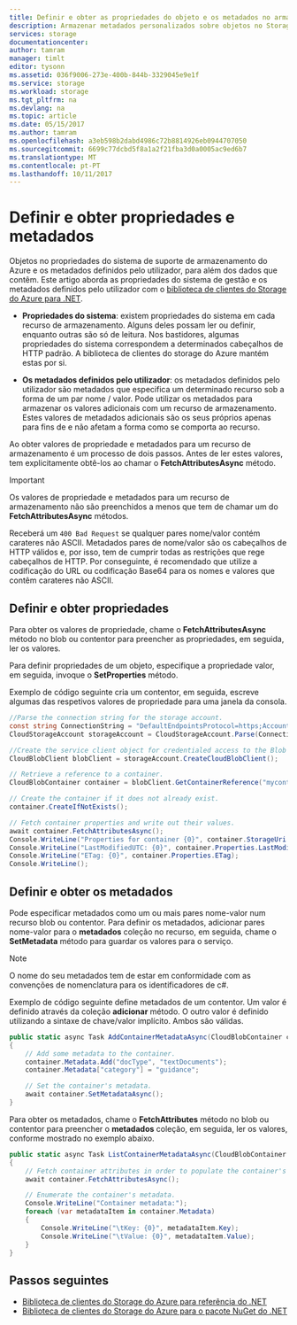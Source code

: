 ```yaml
---
title: Definir e obter as propriedades do objeto e os metadados no armazenamento do Azure | Microsoft Docs
description: Armazenar metadados personalizados sobre objetos no Storage do Azure e definir e obter as propriedades do sistema.
services: storage
documentationcenter: 
author: tamram
manager: timlt
editor: tysonn
ms.assetid: 036f9006-273e-400b-844b-3329045e9e1f
ms.service: storage
ms.workload: storage
ms.tgt_pltfrm: na
ms.devlang: na
ms.topic: article
ms.date: 05/15/2017
ms.author: tamram
ms.openlocfilehash: a3eb598b2dabd4986c72b8814926eb0944707050
ms.sourcegitcommit: 6699c77dcbd5f8a1a2f21fba3d0a0005ac9ed6b7
ms.translationtype: MT
ms.contentlocale: pt-PT
ms.lasthandoff: 10/11/2017
---
```

# <a name="set-and-retrieve-properties-and-metadata"></a>Definir e obter propriedades e metadados

Objetos no propriedades do sistema de suporte de armazenamento do Azure e os metadados definidos pelo utilizador, para além dos dados que contêm. Este artigo aborda as propriedades do sistema de gestão e os metadados definidos pelo utilizador com o [biblioteca de clientes do Storage do Azure para .NET](https://www.nuget.org/packages/WindowsAzure.Storage/).

* **Propriedades do sistema**: existem propriedades do sistema em cada recurso de armazenamento. Alguns deles possam ler ou definir, enquanto outras são só de leitura. Nos bastidores, algumas propriedades do sistema correspondem a determinados cabeçalhos de HTTP padrão. A biblioteca de clientes do storage do Azure mantém estas por si.

* **Os metadados definidos pelo utilizador**: os metadados definidos pelo utilizador são metadados que especifica um determinado recurso sob a forma de um par nome / valor. Pode utilizar os metadados para armazenar os valores adicionais com um recurso de armazenamento. Estes valores de metadados adicionais são os seus próprios apenas para fins de e não afetam a forma como se comporta ao recurso.

Ao obter valores de propriedade e metadados para um recurso de armazenamento é um processo de dois passos. Antes de ler estes valores, tem explicitamente obtê-los ao chamar o **FetchAttributesAsync** método.

> [!IMPORTANT]
> Os valores de propriedade e metadados para um recurso de armazenamento não são preenchidos a menos que tem de chamar um do **FetchAttributesAsync** métodos.
>
> Receberá um `400 Bad Request` se qualquer pares nome/valor contém carateres não ASCII. Metadados pares de nome/valor são os cabeçalhos de HTTP válidos e, por isso, tem de cumprir todas as restrições que rege cabeçalhos de HTTP. Por conseguinte, é recomendado que utilize a codificação do URL ou codificação Base64 para os nomes e valores que contêm carateres não ASCII.
>

## <a name="setting-and-retrieving-properties"></a>Definir e obter propriedades
Para obter os valores de propriedade, chame o **FetchAttributesAsync** método no blob ou contentor para preencher as propriedades, em seguida, ler os valores.

Para definir propriedades de um objeto, especifique a propriedade valor, em seguida, invoque o **SetProperties** método.

Exemplo de código seguinte cria um contentor, em seguida, escreve algumas das respetivos valores de propriedade para uma janela da consola.

```csharp
//Parse the connection string for the storage account.
const string ConnectionString = "DefaultEndpointsProtocol=https;AccountName=account-name;AccountKey=account-key";
CloudStorageAccount storageAccount = CloudStorageAccount.Parse(ConnectionString);

//Create the service client object for credentialed access to the Blob service.
CloudBlobClient blobClient = storageAccount.CreateCloudBlobClient();

// Retrieve a reference to a container.
CloudBlobContainer container = blobClient.GetContainerReference("mycontainer");

// Create the container if it does not already exist.
container.CreateIfNotExists();

// Fetch container properties and write out their values.
await container.FetchAttributesAsync();
Console.WriteLine("Properties for container {0}", container.StorageUri.PrimaryUri.ToString());
Console.WriteLine("LastModifiedUTC: {0}", container.Properties.LastModified.ToString());
Console.WriteLine("ETag: {0}", container.Properties.ETag);
Console.WriteLine();
```

## <a name="setting-and-retrieving-metadata"></a>Definir e obter os metadados
Pode especificar metadados como um ou mais pares nome-valor num recurso blob ou contentor. Para definir os metadados, adicionar pares nome-valor para o **metadados** coleção no recurso, em seguida, chame o **SetMetadata** método para guardar os valores para o serviço.

> [!NOTE]
> O nome do seu metadados tem de estar em conformidade com as convenções de nomenclatura para os identificadores de c#.
>
>

Exemplo de código seguinte define metadados de um contentor. Um valor é definido através da coleção **adicionar** método. O outro valor é definido utilizando a sintaxe de chave/valor implícito. Ambos são válidas.

```csharp
public static async Task AddContainerMetadataAsync(CloudBlobContainer container)
{
    // Add some metadata to the container.
    container.Metadata.Add("docType", "textDocuments");
    container.Metadata["category"] = "guidance";

    // Set the container's metadata.
    await container.SetMetadataAsync();
}
```

Para obter os metadados, chame o **FetchAttributes** método no blob ou contentor para preencher o **metadados** coleção, em seguida, ler os valores, conforme mostrado no exemplo abaixo.

```csharp
public static async Task ListContainerMetadataAsync(CloudBlobContainer container)
{
    // Fetch container attributes in order to populate the container's properties and metadata.
    await container.FetchAttributesAsync();

    // Enumerate the container's metadata.
    Console.WriteLine("Container metadata:");
    foreach (var metadataItem in container.Metadata)
    {
        Console.WriteLine("\tKey: {0}", metadataItem.Key);
        Console.WriteLine("\tValue: {0}", metadataItem.Value);
    }
}
```

## <a name="next-steps"></a>Passos seguintes
* [Biblioteca de clientes do Storage do Azure para referência do .NET](/dotnet/api/?term=Microsoft.WindowsAzure.Storage)
* [Biblioteca de clientes do Storage do Azure para o pacote NuGet do .NET](https://www.nuget.org/packages/WindowsAzure.Storage/)

